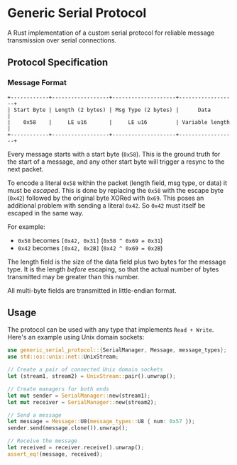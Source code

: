 # Generic Serial Protocol

A Rust implementation of a custom serial protocol for reliable message transmission over serial connections.

## Protocol Specification

### Message Format

```
+------------+------------------+--------------------+------------------+
| Start Byte | Length (2 bytes) | Msg Type (2 bytes) |      Data        |
|    0x58    |     LE u16       |     LE u16         | Variable length  |
+------------+------------------+--------------------+------------------+
```

Every message starts with a start byte (`0x58`). This is the ground truth for the start of a message, and any other start byte will trigger a resync to the next packet.

To encode a literal `0x58` within the packet (length field, msg type, or data) it must be *escaped*. This is done by replacing the `0x58` with the escape byte (`0x42`) followed by the original byte XORed with `0x69`. This poses an additional problem with sending a literal `0x42`. So `0x42` must itself be escaped in the same way.

For example:
- `0x58` becomes `[0x42, 0x31]` (`0x58 ^ 0x69 = 0x31`)
- `0x42` becomes `[0x42, 0x2B]` (`0x42 ^ 0x69 = 0x2B`)

The length field is the size of the data field plus two bytes for the message type. It is the length *before* escaping, so that the actual number of bytes transmitted may be greater than this number.

All multi-byte fields are transmitted in little-endian format.

## Usage

The protocol can be used with any type that implements `Read + Write`. Here's an example using Unix domain sockets:

```rust
use generic_serial_protocol::{SerialManager, Message, message_types};
use std::os::unix::net::UnixStream;

// Create a pair of connected Unix domain sockets
let (stream1, stream2) = UnixStream::pair().unwrap();

// Create managers for both ends
let mut sender = SerialManager::new(stream1);
let mut receiver = SerialManager::new(stream2);

// Send a message
let message = Message::U8(message_types::U8 { num: 0x57 });
sender.send(message.clone()).unwrap();

// Receive the message
let received = receiver.receive().unwrap();
assert_eq!(message, received);
```